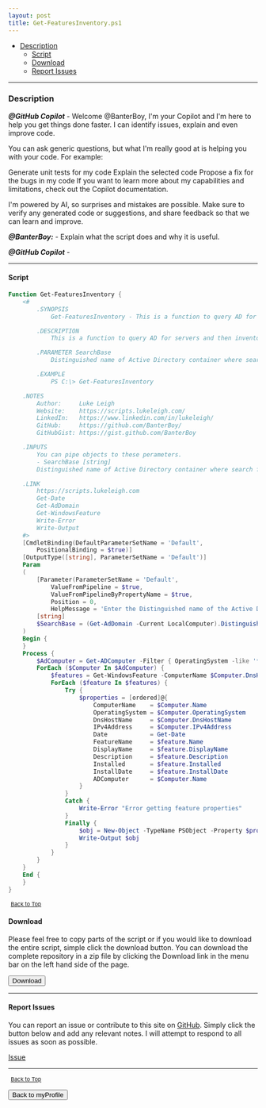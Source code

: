 ```yaml
---
layout: post
title: Get-FeaturesInventory.ps1
---
```


- [Description](#description)
  - [Script](#script)
  - [Download](#download)
  - [Report Issues](#report-issues)

---

### Description

**_@GitHub Copilot_** - Welcome @BanterBoy, I'm your Copilot and I'm here to help you get things done faster. I can identify issues, explain and even improve code.

You can ask generic questions, but what I'm really good at is helping you with your code. For example:

Generate unit tests for my code
Explain the selected code
Propose a fix for the bugs in my code
If you want to learn more about my capabilities and limitations, check out the Copilot documentation.

I'm powered by AI, so surprises and mistakes are possible. Make sure to verify any generated code or suggestions, and share feedback so that we can learn and improve.

**_@BanterBoy:_** - Explain what the script does and why it is useful.

**_@GitHub Copilot_** -

---

#### Script

```powershell
Function Get-FeaturesInventory {
	<#
		.SYNOPSIS
			Get-FeaturesInventory - This is a function to query AD for servers and then inventory the roles and features on each server.

		.DESCRIPTION
			This is a function to query AD for servers and then inventory the roles and features on each server.

		.PARAMETER SearchBase
			Distinguished name of Active Directory container where search for computer accounts for servers should begin.  Defaults to the entire domain of which the local computer is a member.

		.EXAMPLE
			PS C:\> Get-FeaturesInventory

	.NOTES
		Author:     Luke Leigh
		Website:    https://scripts.lukeleigh.com/
		LinkedIn:   https://www.linkedin.com/in/lukeleigh/
		GitHub:     https://github.com/BanterBoy/
		GitHubGist: https://gist.github.com/BanterBoy

	.INPUTS
		You can pipe objects to these perameters.
		- SearchBase [string]
		Distinguished name of Active Directory container where search for computer accounts for servers should begin.  Defaults to the entire domain of which the local computer is a member.

	.LINK
		https://scripts.lukeleigh.com
		Get-Date
		Get-AdDomain
		Get-WindowsFeature
		Write-Error
		Write-Output
	#>
	[CmdletBinding(DefaultParameterSetName = 'Default',
		PositionalBinding = $true)]
	[OutputType([string], ParameterSetName = 'Default')]
	Param
	(
		[Parameter(ParameterSetName = 'Default',
			ValueFromPipeline = $true,
			ValueFromPipelineByPropertyName = $true,
			Position = 0,
			HelpMessage = 'Enter the Distinguished name of the Active Directory container where search for server accounts should begin.')]
		[string]
		$SearchBase = (Get-AdDomain -Current LocalComputer).DistinguishedName
	)
	Begin {
	}
	Process {
		$AdComputer = Get-ADComputer -Filter { OperatingSystem -like '*Server*' } -SearchBase $SearchBase -Properties *
		ForEach ($Computer In $AdComputer) {
			$features = Get-WindowsFeature -ComputerName $Computer.DnsHostName | Where-Object -Property Installed -EQ $true
			ForEach ($feature In $features) {
				Try {
					$properties = [ordered]@{
						ComputerName    = $Computer.Name
						OperatingSystem = $Computer.OperatingSystem
						DnsHostName     = $Computer.DnsHostName
						IPv4Address     = $Computer.IPv4Address
						Date            = Get-Date
						FeatureName     = $feature.Name
						DisplayName     = $feature.DisplayName
						Description     = $feature.Description
						Installed       = $feature.Installed
						InstallDate     = $feature.InstallDate
						ADComputer      = $Computer.Name
					}
				}
				Catch {
					Write-Error "Error getting feature properties"
				}
				Finally {
					$obj = New-Object -TypeName PSObject -Property $properties
					Write-Output $obj
				}
			}
		}
	}
	End {
	}
}
```

<span style="font-size:11px;"><a href="#"><i class="fas fa-caret-up" aria-hidden="true" style="color: white; margin-right:5px;"></i>Back to Top</a></span>

#### Download

Please feel free to copy parts of the script or if you would like to download the entire script, simple click the download button. You can download the complete repository in a zip file by clicking the Download link in the menu bar on the left hand side of the page.

<button class="btn" type="submit" onclick="window.open('/PowerShell/functions/myProfile/Get-FeaturesInventory.ps1')">
    <i class="fa fa-cloud-download-alt">
    </i>
        Download
</button>

---

#### Report Issues

You can report an issue or contribute to this site on <a href="https://github.com/BanterBoy/scripts-blog/issues">GitHub</a>. Simply click the button below and add any relevant notes. I will attempt to respond to all issues as soon as possible.

<!-- Place this tag where you want the button to render. -->

<a class="github-button" href="https://github.com/BanterBoy/scripts-blog/issues/new?title=Get-FeaturesInventory.ps1&body=There is a problem with this function. Please find details below." data-show-count="true" aria-label="Issue BanterBoy/scripts-blog on GitHub">Issue</a>

---

<span style="font-size:11px;"><a href="#"><i class="fas fa-caret-up" aria-hidden="true" style="color: white; margin-right:5px;"></i>Back to Top</a></span>

<a href="/menu/_pages/myProfile.html">
    <button class="btn">
        <i class='fas fa-reply'>
        </i>
            Back to myProfile
    </button>
</a>

[1]: http://ecotrust-canada.github.io/markdown-toc
[2]: https://github.com/googlearchive/code-prettify
